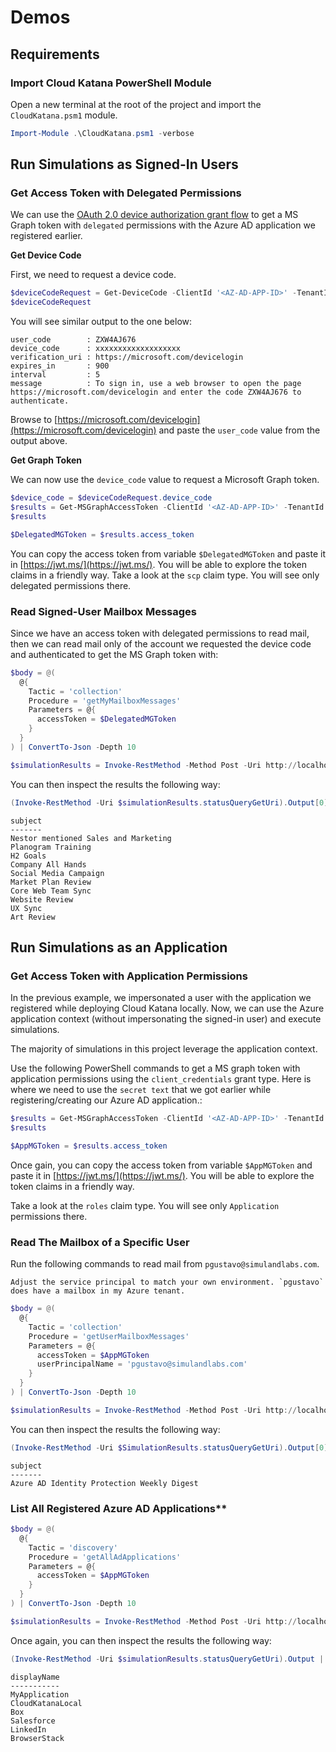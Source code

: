 # Demos

## Requirements

### Import Cloud Katana PowerShell Module

Open a new terminal at the root of the project and import the `CloudKatana.psm1` module.

```PowerShell
Import-Module .\CloudKatana.psm1 -verbose
```

## Run Simulations as Signed-In Users

### Get Access Token with Delegated Permissions

We can use the [OAuth 2.0 device authorization grant flow](https://docs.microsoft.com/en-us/azure/active-directory/develop/v2-oauth2-device-code) to get a MS Graph token with `delegated` permissions with the Azure AD application we registered earlier.

**Get Device Code**

First, we need to request a device code.

```PowerShell
$deviceCodeRequest = Get-DeviceCode -ClientId '<AZ-AD-APP-ID>' -TenantId '<TENANT-ID>' -Scope 'https://graph.microsoft.com/.default'
$deviceCodeRequest
```

You will see similar output to the one below:

```
user_code        : ZXW4AJ676
device_code      : xxxxxxxxxxxxxxxxxxx
verification_uri : https://microsoft.com/devicelogin
expires_in       : 900
interval         : 5
message          : To sign in, use a web browser to open the page https://microsoft.com/devicelogin and enter the code ZXW4AJ676 to authenticate.
```

Browse to [https://microsoft.com/devicelogin](https://microsoft.com/devicelogin) and paste the `user_code` value from the output above.

**Get Graph Token**

We can now use the `device_code` value to request a Microsoft Graph token.

```PowerShell
$device_code = $deviceCodeRequest.device_code
$results = Get-MSGraphAccessToken -ClientId '<AZ-AD-APP-ID>' -TenantId '<TENANT-ID>' -GrantType device_code -DeviceCode $device_code -Verbose
$results

$DelegatedMGToken = $results.access_token
```

You can copy the access token from variable `$DelegatedMGToken` and paste it in [https://jwt.ms/](https://jwt.ms/).
You will be able to explore the token claims in a friendly way.
Take a look at the `scp` claim type. You will see only delegated permissions there.

### Read Signed-User Mailbox Messages

Since we have an access token with delegated permissions to read mail, then we can read mail only of the account we requested the device code and authenticated to get the MS Graph token with:

```PowerShell
$body = @(
  @{
    Tactic = 'collection'
    Procedure = 'getMyMailboxMessages'
    Parameters = @{
      accessToken = $DelegatedMGToken
    }
  }
) | ConvertTo-Json -Depth 10

$simulationResults = Invoke-RestMethod -Method Post -Uri http://localhost:7071/api/orchestrators/Orchestrator -Body $body -ContentType 'application/json'
```

You can then inspect the results the following way:

```PowerShell
(Invoke-RestMethod -Uri $simulationResults.statusQueryGetUri).Output[0].value | select subject
```
```
subject
-------
Nestor mentioned Sales and Marketing
Planogram Training
H2 Goals
Company All Hands
Social Media Campaign
Market Plan Review
Core Web Team Sync
Website Review
UX Sync
Art Review
```

## Run Simulations as an Application

### Get Access Token with Application Permissions

In the previous example, we impersonated a user with the application we registered while deploying Cloud Katana locally. Now, we can use the Azure application context (without impersonating the signed-in user) and execute simulations.

The majority of simulations in this project leverage the application context.

Use the following PowerShell commands to get a MS graph token with application permissions using the `client_credentials` grant type. Here is where we need to use the `secret text` that we got earlier while registering/creating our Azure AD application.:

```PowerShell
$results = Get-MSGraphAccessToken -ClientId '<AZ-AD-APP-ID>' -TenantId '<TENANT-ID>' -GrantType client_credentials -AppSecret $secret
$results

$AppMGToken = $results.access_token
```

Once gain, you can copy the access token from variable `$AppMGToken` and paste it in [https://jwt.ms/](https://jwt.ms/).
You will be able to explore the token claims in a friendly way.

Take a look at the `roles` claim type. You will see only `Application` permissions there.

### Read The Mailbox of a Specific User

Run the following commands to read mail from `pgustavo@simulandlabs.com`.

```{note}
Adjust the service principal to match your own environment. `pgustavo` does have a mailbox in my Azure tenant.
```

```PowerShell
$body = @(
  @{
    Tactic = 'collection'
    Procedure = 'getUserMailboxMessages'
    Parameters = @{
      accessToken = $AppMGToken
      userPrincipalName = 'pgustavo@simulandlabs.com'
    }
  }
) | ConvertTo-Json -Depth 10

$simulationResults = Invoke-RestMethod -Method Post -Uri http://localhost:7071/api/orchestrators/Orchestrator -Body $body -ContentType 'application/json'
```

You can then inspect the results the following way:

```PowerShell
(Invoke-RestMethod -Uri $SimulationResults.statusQueryGetUri).Output[0] | select subject
```
```
subject
-------
Azure AD Identity Protection Weekly Digest
```

### List All Registered Azure AD Applications**

```PowerShell
$body = @(
  @{
    Tactic = 'discovery'
    Procedure = 'getAllAdApplications'
    Parameters = @{
      accessToken = $AppMGToken
    }
  }
) | ConvertTo-Json -Depth 10

$simulationResults = Invoke-RestMethod -Method Post -Uri http://localhost:7071/api/orchestrators/Orchestrator -Body $body -ContentType 'application/json'
```

Once again, you can then inspect the results the following way:

```PowerShell
(Invoke-RestMethod -Uri $simulationResults.statusQueryGetUri).Output | select displayName
```

```
displayName     
-----------
MyApplication
CloudKatanaLocal
Box
Salesforce
LinkedIn
BrowserStack
```
